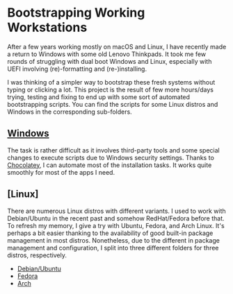 # Bootstrapping Working Workstations

After a few years working mostly on macOS and Linux, I have recently made a return to Windows with some old Lenovo Thinkpads. It took me few rounds of struggling with dual boot Windows and Linux, especially with UEFI involving (re)-formatting and (re-)installing.

I was thinking of a simpler way to bootstrap these fresh systems without typing or clicking a lot.  This project is the result of few more hours/days trying, testing and fixing to end up with some sort of automated bootstrapping scripts. You can find the scripts for some Linux distros and Windows in the corresponding sub-folders.

## [Windows](windows)

The task is rather difficult as it involves third-party tools and some special changes to execute scripts due to Windows security settings. Thanks to [Chocolatey](https://chocolatey.org/), I can automate most of the installation tasks. It works quite smoothly for most of the apps I need.

## [Linux]

There are numerous Linux distros with different variants. I used to work with Debian/Ubuntu in the recent past and somehow RedHat/Fedora before that. To refresh my memory, I give a try with Ubuntu, Fedora, and Arch Linux.
It's perhaps a bit easier thanking to the availability of good built-in package management in most distros. Nonetheless, due to the different in package management and configuration, I split into three different folders for three distros, respectively.

* [Debian/Ubuntu](debian)
* [Fedora](fedora)
* [Arch](arch)

